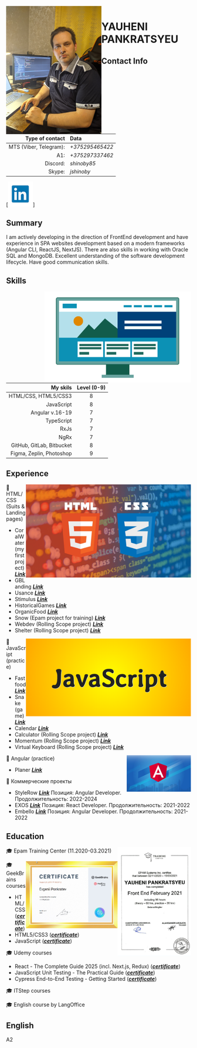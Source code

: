 <img align="left" alt="My photo" src="images/myImgNew.jpg" width="260" >

# YAUHENI PANKRATSYEU

## Contact Info
|Type of contact|Data|
|-----:|:------|
|MTS (Viber, Telegram):|*+375295465422*|
|A1:|*+375297337462*|
|Discord:|*shinoby85*|
|Skype:|*jshinoby*|

[[![LinkedIn](images/ld.png)][1]]

## Summary
I am actively developing in the direction of FrontEnd development and have experience in SPA 
websites development based on a modern frameworks (Angular CLI, ReactJS, NextJS). There 
are also skills in working with Oracle SQL and MongoDB. Excellent understanding of the software 
development lifecycle. Have good communication skills.

## Skills

<img src="images/develop.gif" align="right" width="400" alt="dev animate">

|My skils|Level (0-9)|
|----:|:----:|
|HTML/CSS, HTML5/CSS3|8|
|JavaScript|8|
|Angular v.16-19|7|
|TypeScript|7|
|RxJs|7|
|NgRx|7|
|GitHub, GitLab, Bitbucket|8|
|Figma, Zeplin, Photoshop|9|


## Experience

<img src="images/html-css.jpg" align="right" width="450" alt="html label">

:star2: HTML/CSS (Suits & Landing pages)
  * CoralWater (my first project) ***[Link](https://zhenya85.github.io/coralwater/)***
  * GBLanding  ***[Link](https://zhenya85.github.io/GBLanding/)***
  * Usance  ***[Link](https://zhenya85.github.io/Usance/)***
  * Stimulus  ***[Link](https://zhenya85.github.io/stimulus/)***
  * HistoricalGames  ***[Link](https://zhenya85.github.io/HistoricalGames/)***
  * OrganicFood  ***[Link](https://zhenya85.github.io/OrganicFood/)***
  * Snow (Epam project for training)  ***[Link](https://zhenya85.github.io/Snow/)***
  * Webdev (Rolling Scope project)   ***[Link](https://zhenya85.github.io/webdev/)***
  * Shelter (Rolling Scope project)   ***[Link](https://zhenya85.github.io/shelter/)***

<img src="images/js.png" align="right" width="450" alt="js label">



:star2: JavaScript (practice)
  * Fastfood  ***[Link](https://zhenya85.github.io/Fastfood/)***
  * Snake (game)  ***[Link](https://zhenya85.github.io/Snake/)***
  * Calendar  ***[Link](https://zhenya85.github.io/Calendar/)***
  * Calculator (Rolling Scope project)   ***[Link](https://zhenya85.github.io/calculator/)***
  * Momentum (Rolling Scope project)   ***[Link](https://zhenya85.github.io/momentum/)***
  * Virtual Keyboard (Rolling Scope project)   ***[Link](https://zhenya85.github.io/virtual-keyboard/)***


<img src="images/angular.jpg" align="right" width="175" alt="angular label">

:star2: Angular (practice)
  * Planer   ***[Link](https://shinoby85.github.io/newplaner/home)***

:star2:  Коммерческие проекты
 * StyleRow ***[Link](https://www.stylerow.com/)*** Позиция: Angular Developer. Продолжительность: 2022-2024
 * EXOS ***[Link](https://www.teamexos.com/)*** Позиция: React Developer. Продолжительность: 2021-2022
 * Embello ***[Link](https://livingbydesignshowhouse.com/)*** Позиция: Angular Developer. Продолжительность: 2021-2022


## Education

<img align='right' alt='sert' src="images/epam.jpg" width="200"/>

:mortar_board: Epam Training Center (11.2020-03.2021)

<img align='right' alt='sert' src="images/education.jpg" width="250"/>

:mortar_board: GeekBrains courses
   - HTML/CSS (**_[certificate](https://geekbrains.ru/certificates/633912.en)_**)
   - HTML5/CSS3 (**_[certificate](https://geekbrains.ru/certificates/351259.en)_**)
   - JavaScript (**_[certificate](https://geekbrains.ru/certificates/788710.en)_**)

:mortar_board: Udemy courses
- React - The Complete Guide 2025 (incl. Next.js, Redux) (**_[certificate](https://udemy-certificate.s3.amazonaws.com/image/UC-82f45f66-d125-4022-8da5-f4961b5e1bdb.jpg)_**)
- JavaScript Unit Testing - The Practical Guide (**_[certificate](https://udemy-certificate.s3.amazonaws.com/image/UC-076c0de4-3c85-4ca9-968f-843e74f9f24a.jpg)_**)
- Cypress End-to-End Testing - Getting Started (**_[certificate](https://udemy-certificate.s3.amazonaws.com/image/UC-55f93a35-19fd-4160-b950-ac9dfc945598.jpg)_**)

:mortar_board: ITStep courses

:mortar_board: English course by LangOffice

## English
A2


[1]:https://vk.com/eponk
[2]:https://www.facebook.com/profile.php?id=100000615839048
[3]:https://www.linkedin.com/in/yauheni-pankratsyeu-b172b5152/







<!--

### Hi there 👋

**shinoby85/shinoby85** is a ✨ _special_ ✨ repository because its `README.md` (this file) appears on your GitHub profile.

Here are some ideas to get you started:

- 🔭 I’m currently working on ...
- 🌱 I’m currently learning ...
- 👯 I’m looking to collaborate on ...
- 🤔 I’m looking for help with ...
- 💬 Ask me about ...
- 📫 How to reach me: ...
- 😄 Pronouns: ...
- ⚡ Fun fact: ...
-->

